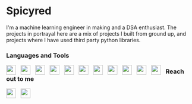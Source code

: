 # Spicyred

I'm a machine learning engineer in making and a DSA enthusiast. The projects in portrayal here are a mix of projects I built from ground up, and projects where I have used third party python libraries.

### Languages and Tools
<img align="left" width="26px" style="padding-right:10px;" src ="https://cdn.jsdelivr.net/gh/devicons/devicon@latest/icons/python/python-original.svg" />
<img  align="left" width="26px" style="padding-right:10px;"  src="https://cdn.jsdelivr.net/gh/devicons/devicon@latest/icons/jupyter/jupyter-original.svg" />
<img  align="left" width="26px" style="padding-right:10px;"  src="https://cdn.jsdelivr.net/gh/devicons/devicon@latest/icons/blender/blender-original.svg" />
<img  align="left" width="26px" style="padding-right:10px;"  src="https://cdn.jsdelivr.net/gh/devicons/devicon@latest/icons/arduino/arduino-original.svg" />
<img  align="left" width="26px" style="padding-right:10px;"  src="https://cdn.jsdelivr.net/gh/devicons/devicon@latest/icons/azure/azure-original.svg" />
<img  align="left" width="26px" style="padding-right:10px;"  src="https://cdn.jsdelivr.net/gh/devicons/devicon@latest/icons/bootstrap/bootstrap-original.svg" />
<img  align="left" width="26px" style="padding-right:10px;"  src="https://cdn.jsdelivr.net/gh/devicons/devicon@latest/icons/canva/canva-original.svg" />
<img  align="left" width="26px" style="padding-right:10px;"  src="https://cdn.jsdelivr.net/gh/devicons/devicon@latest/icons/css3/css3-original.svg" />
<img  align="left" width="26px" style="padding-right:10px;"  src="https://cdn.jsdelivr.net/gh/devicons/devicon@latest/icons/docker/docker-original.svg" />
<img  align="left" width="26px" style="padding-right:10px;"  src="https://cdn.jsdelivr.net/gh/devicons/devicon@latest/icons/git/git-original.svg" />
<img  align="left" width="26px" style="padding-right:10px;"  src="https://cdn.jsdelivr.net/gh/devicons/devicon@latest/icons/html5/html5-original.svg" />


### Reach out to me
<a href = "https://www.instagram.com/rishav_beejukchhen/">
<img align="left" width="26px" style="padding-right:10px;" src ="https://www.vectorlogo.zone/logos/instagram/instagram-icon.svg" />
</a>
<a href = "https://www.linkedin.com/in/rishavbeejukchhen/">
<img align="left" width="26px" style="padding-right:10px;" src ="https://www.vectorlogo.zone/logos/linkedin/linkedin-icon.svg" />
</a>
